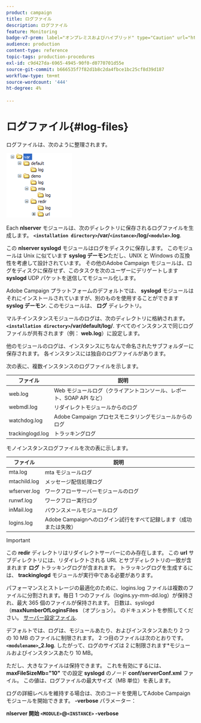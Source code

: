 ```yaml
---
product: campaign
title: ログファイル
description: ログファイル
feature: Monitoring
badge-v7-prem: label="オンプレミスおよびハイブリッド" type="Caution" url="https://experienceleague.adobe.com/docs/campaign-classic/using/installing-campaign-classic/architecture-and-hosting-models/hosting-models-lp/hosting-models.html?lang=ja" tooltip="オンプレミスデプロイメントとハイブリッドデプロイメントにのみ適用されます"
audience: production
content-type: reference
topic-tags: production-procedures
exl-id: c9d427da-6965-4945-90f0-d0770701d55e
source-git-commit: b666535f7f82d1b8c2da4fbce1bc25cf8d39d187
workflow-type: tm+mt
source-wordcount: '444'
ht-degree: 4%

---
```


# ログファイル{#log-files}



ログファイルは、次のように整理されます。

![](assets/d_ncs_directory.png)

Each **nlserver** モジュールは、次のディレクトリに保存されるログファイルを生成します。 **`<installation directory>`/var/`<instance>`/log/`<module>`.log**.

この **nlserver syslogd** モジュールはログをディスクに保存します。 このモジュールは Unix に似ています **syslog デーモン**&#x200B;ただし、UNIX と Windows の互換性を考慮して設計されています。 その他のAdobe Campaign モジュールは、ログをディスクに保存せず、このタスクを次のユーザーにデリゲートします **syslogd** UDP パケットを送信してモジュール化します。

Adobe Campaign プラットフォームのデフォルトでは、 **syslogd** モジュールはそれにインストールされていますが、別のものを使用することができます **syslog デーモン**. このモジュールは、 **ログ** ディレクトリ。

マルチインスタンスモジュールのログは、次のディレクトリに格納されます。 **`<installation directory>`/var/default/log/**. すべてのインスタンスで同じログファイルが共有されます（例： **web.log**）に設定します。

他のモジュールのログは、インスタンスにちなんで命名されたサブフォルダーに保存されます。 各インスタンスには独自のログファイルがあります。

次の表に、複数インスタンスのログファイルを示します。

| ファイル | 説明 |
|---|---|
| web.log | Web モジュールログ（クライアントコンソール、レポート、SOAP API など） |
| webmdl.log | リダイレクトモジュールからのログ |
| watchdog.log | Adobe Campaign プロセスモニタリングモジュールからのログ |
| trackinglogd.log | トラッキングログ |

モノインスタンスログファイルを次の表に示します。

| ファイル | 説明 |
|---|---|
| mta.log | mta モジュールログ |
| mtachild.log | メッセージ配信処理ログ |
| wfserver.log | ワークフローサーバーモジュールのログ |
| runwf.log | ワークフロー実行ログ |
| inMail.log | バウンスメールモジュールログ |
| logins.log | Adobe Campaignへのログイン試行をすべて記録します（成功または失敗） |

>[!IMPORTANT]
>
>この **redir** ディレクトリはリダイレクトサーバーにのみ存在します。 この **url** サブディレクトリには、リダイレクトされる URL とサブディレクトリの一致が含まれます **ログ** トラッキングログが含まれます。 トラッキングログを生成するには、 **trackinglogd** モジュールが実行中である必要があります。

パフォーマンスとストレージの最適化のために、logins.log ファイルは複数のファイルに分割されます。毎日 1 つのファイル（logins.yy-mm-dd.log）が保持され、最大 365 個のファイルが保持されます。 日数は、syslogd （**maxNumberOfLoginsFiles** （オプション）。 のドキュメントを参照してください。 [サーバー設定ファイル](../../installation/using/the-server-configuration-file.md#syslogd).

デフォルトでは、ログは、モジュールあたり、およびインスタンスあたり 2 つの 10 MB のファイルに制限されます。 2 つ目のファイルは次のとおりです。 **`<modulename>`_2.log**. したがって、ログのサイズは 2 に制限されます&#42;モジュールおよびインスタンスあたり 10 MB。

ただし、大きなファイルは保持できます。 これを有効にするには、 **maxFileSizeMb=&quot;10&quot;** での設定 **syslogd** のノード **conf/serverConf.xml** ファイル。 この値は、ログファイルの最大サイズ（MB 単位）を表します。

ログの詳細レベルを維持する場合は、次のコードを使用してAdobe Campaign モジュールを開始できます。 **-verbose** パラメーター：

**nlserver 開始 `<MODULE>`@`<INSTANCE>` -verbose**

